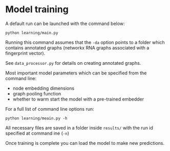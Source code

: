 # Model training

A default run can be launched with the command below:
```
python learning/main.py
```


Running this command assumes that the `-da` option points to a folder which contains annotated graphs (networkx RNA graphs associated with a fingerprint vector).

See `data_processor.py` for details on creating annotated graphs.

Most important model parameters which can be specified from the command line:

* node embedding dimensions
* graph pooling function
* whether to warm start the model with a pre-trained embedder

For a full list of command line options run:

```
python learning/meain.py -h
```

All necessary files are saved in a folder inside `results/` with the run id specified at command ine (`-n`)

Once training is complete you can load the model to make new predictions.
